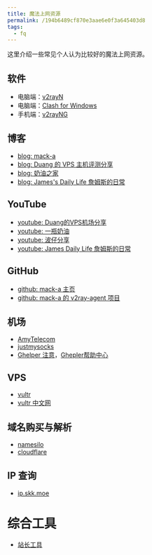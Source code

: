 ```yaml
---
title: 魔法上网资源
permalink: /194b6489cf870e3aae6e0f3a645403d8
tags: 
  - fq
---
```


这里介绍一些常见个人认为比较好的魔法上网资源。

<!--more-->

## 软件

- 电脑端：[v2rayN](https://github.com/2dust/v2rayN)
- 电脑端：[Clash for Windows](https://github.com/Fndroid/clash_for_windows_pkg)
- 手机端：[v2rayNG](https://github.com/2dust/v2rayNG)

## 博客

- [blog: mack-a](https://www.v2ray-agent.com/)
- [blog: Duang 的 VPS 主机评测分享](https://duangks.com/)
- [blog: 奶油之家](https://naiyous.com/)
- [blog: James's Daily Life 詹姆斯的日常](https://www.jamesdailylife.com/)

## YouTube

- [youtube: Duang的VPS机场分享](https://www.youtube.com/@duangvps/featured)
- [youtube: 一瓶奶油](https://www.youtube.com/@naiyou)
- [youtube: 波仔分享](https://www.youtube.com/@WebBoZai)
- [youtube: James Daily Life 詹姆斯的日常](https://www.youtube.com/@jamesyt/featured)

## GitHub

- [github: mack-a 主页](https://github.com/mack-a)
- [github: mack-a 的 v2ray-agent 项目](https://github.com/mack-a/v2ray-agent)

## 机场

- [AmyTelecom](https://www.amysecure.com/)
- [justmysocks](https://justmysocks.net/)
- [Ghelper 注意](https://ghelper.net/)，[Ghepler帮助中心](https://help.ghelper.net/)

## VPS

- [vultr](https://www.vultr.com/)
- [vultr 中文网](https://www.vultrcn.com/)

## 域名购买与解析

- [namesilo](https://www.namesilo.com/)
- [cloudflare](https://www.cloudflare.com/)

## IP 查询

- [ip.skk.moe](https://ip.skk.moe/)

# 综合工具

- [站长工具](https://tool.chinaz.com/)
